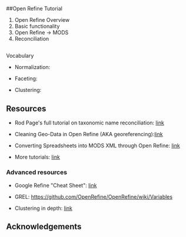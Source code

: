 ##Open Refine Tutorial

1. Open Refine Overview
2. Basic functionality
4. Open Refine -> MODS
5. Reconciliation

##
Vocabulary

- Normalization:

- Faceting:

- Clustering:



## Resources

- Rod Page's full tutorial on taxonomic name reconciliation: [link](http://iphylo.blogspot.com/2012/02/using-google-refine-and-taxonomic.html)

- Cleaning Geo-Data in Open Refine (AKA georeferencing):[link](http://ahmadassaf.com/blog/data-analysis/cleaning-geo-data-open-refine/)

- Converting Spreadsheets into MODS XML through Open Refine: [link](https://www.utsc.utoronto.ca/digitalscholarship/content/blogs/converting-spreadsheets-modsxml-using-open-refine)

- More tutorials: [link](https://github.com/OpenRefine/OpenRefine/wiki/External-Resources)


### Advanced resources

- Google Refine "Cheat Sheet": [link](http://arcadiafalcone.net/GoogleRefineCheatSheets.pdf)

- GREL: https://github.com/OpenRefine/OpenRefine/wiki/Variables

- Clustering in depth: [link](https://github.com/OpenRefine/OpenRefine/wiki/Clustering-In-Depth)

## Acknowledgements